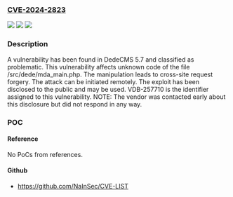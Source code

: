 ### [CVE-2024-2823](https://cve.mitre.org/cgi-bin/cvename.cgi?name=CVE-2024-2823)
![](https://img.shields.io/static/v1?label=Product&message=DedeCMS&color=blue)
![](https://img.shields.io/static/v1?label=Version&message=%3D%205.7%20&color=brighgreen)
![](https://img.shields.io/static/v1?label=Vulnerability&message=CWE-352%20Cross-Site%20Request%20Forgery&color=brighgreen)

### Description

A vulnerability has been found in DedeCMS 5.7 and classified as problematic. This vulnerability affects unknown code of the file /src/dede/mda_main.php. The manipulation leads to cross-site request forgery. The attack can be initiated remotely. The exploit has been disclosed to the public and may be used. VDB-257710 is the identifier assigned to this vulnerability. NOTE: The vendor was contacted early about this disclosure but did not respond in any way.

### POC

#### Reference
No PoCs from references.

#### Github
- https://github.com/NaInSec/CVE-LIST

